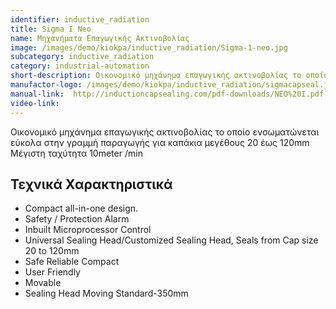 ```yaml
---
identifier: inductive_radiation
title: Sigma I Neo
name: Μηχανήματα Επαγωγικής Ακτινοβολίας
image: /images/demo/kiokpa/inductive_radiation/Sigma-1-neo.jpg
subcategory: inductive_radiation
category: industrial-automation
short-description: Οικονομικό μηχάνημα επαγωγικής ακτινοβολίας το οποίο ενσωματώνεται εύκολα στην γραμμή παραγωγής.
manufactor-logo: /images/demo/kiokpa/inductive_radiation/sigmacapseal.jpg
manual-link:  http://inductioncapsealing.com/pdf-downloads/NEO%20I.pdf
video-link:    
---
```







Οικονομικό μηχάνημα επαγωγικής ακτινοβολίας το οποίο ενσωματώνεται εύκολα στην γραμμή παραγωγής για καπάκια μεγέθους 20 έως 120mm
Μέγιστη ταχύτητα 10meter /min

 
Τεχνικά Χαρακτηριστικά
---
*    Compact all-in-one design.
*    Safety / Protection Alarm
*    Inbuilt Microprocessor Control
*    Universal Sealing Head/Customized Sealing Head, Seals from Cap size 20 to 120mm
*    Safe Reliable Compact
*    User Friendly
*    Movable
*    Sealing Head Moving Standard-350mm


